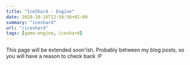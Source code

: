```yaml
---
title: "IceShard - Engine"
date: 2020-10-16T12:58:56+02:00
summary: "iceshard"
url: "/iceshard"
tags: [game-engine, iceshard]
---
```


This page will be extended soon'ish. Probably between my blog posts, so you will have a reason to check back :P
